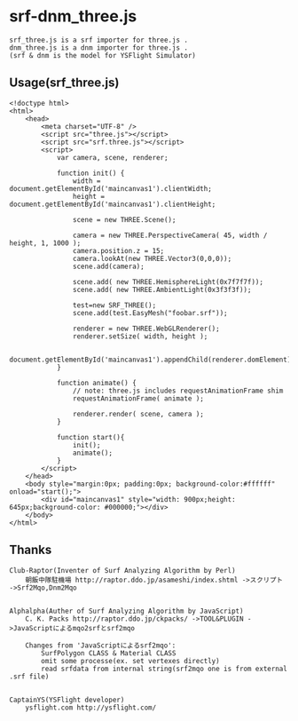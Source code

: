 srf-dnm_three.js
================
	srf_three.js is a srf importer for three.js .
	dnm_three.js is a dnm importer for three.js .
	(srf & dnm is the model for YSFlight Simulator)

Usage(srf_three.js)
-----
	<!doctype html>
	<html>
		<head>
			<meta charset="UTF-8" />
			<script src="three.js"></script>
			<script src="srf.three.js"></script>
			<script>
				var camera, scene, renderer;
				
				function init() {
					width = document.getElementById('maincanvas1').clientWidth;
					height = document.getElementById('maincanvas1').clientHeight; 
					
					scene = new THREE.Scene();
				
					camera = new THREE.PerspectiveCamera( 45, width / height, 1, 1000 );
					camera.position.z = 15;
					camera.lookAt(new THREE.Vector3(0,0,0));
				    scene.add(camera);
				    
					scene.add( new THREE.HemisphereLight(0x7f7f7f));
					scene.add( new THREE.AmbientLight(0x3f3f3f));
					
					test=new SRF_THREE();
					scene.add(test.EasyMesh("foobar.srf"));
				    
					renderer = new THREE.WebGLRenderer();
					renderer.setSize( width, height );
					
					document.getElementById('maincanvas1').appendChild(renderer.domElement);
				}
				
				function animate() {		
					// note: three.js includes requestAnimationFrame shim
					requestAnimationFrame( animate );
					
					renderer.render( scene, camera );
				}
				
				function start(){
					init();
					animate();
				}
			</script>
		</head>
		<body style="margin:0px; padding:0px; background-color:#ffffff" onload="start();">
			<div id="maincanvas1" style="width: 900px;height: 645px;background-color: #000000;"></div>
		</body>
	</html>

Thanks
-----
	Club-Raptor(Inventer of Surf Analyzing Algorithm by Perl)
		朝飯中隊駐機場 http://raptor.ddo.jp/asameshi/index.shtml ->スクリプト ->Srf2Mqo,Dnm2Mqo
	
	
	Alphalpha(Auther of Surf Analyzing Algorithm by JavaScript)
		C. K. Packs http://raptor.ddo.jp/ckpacks/ ->TOOL&PLUGIN ->JavaScriptによるmqo2srfとsrf2mqo
		
		Changes from 'JavaScriptによるsrf2mqo':
			SurfPolygon CLASS & Material CLASS
			omit some processe(ex. set vertexes directly)
			read srfdata from internal string(srf2mqo one is from external .srf file)
	
	
	CaptainYS(YSFlight developer)
		ysflight.com http://ysflight.com/
